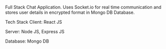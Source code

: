 Full Stack Chat Application. Uses Socket.io for real time communication and stores user details in encrypted format in Mongo DB Database.

Tech Stack
Client: React JS

Server: Node JS, Express JS

Database: Mongo DB
